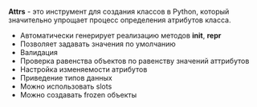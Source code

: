 **Attrs** - это инструмент для создания классов в Python, который значительно упрощает процесс определения атрибутов класса.
- Автоматически генерирует реализацию методов __init__, __repr__
- Позволяет задавать значения по умолчанию
- Валидация
- Проверка равенства объектов по равенству значений аттрибутов
- Настройка изменяемости атрибутов 
- Приведение типов данных
- Можно использовать slots
- Можно создавать frozen объекты